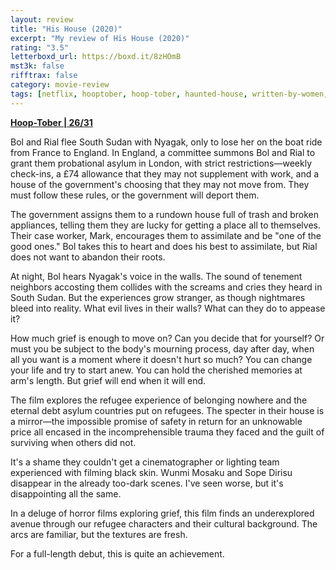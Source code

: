 ```yaml
---
layout: review
title: "His House (2020)"
excerpt: "My review of His House (2020)"
rating: "3.5"
letterboxd_url: https://boxd.it/8zHOmB
mst3k: false
rifftrax: false
category: movie-review
tags: [netflix, hooptober, hoop-tober, haunted-house, written-by-women, edited-by-women]
---
```


<b><a href="https://boxd.it/pRQY0/detail" target="_blank" rel="noopener">Hoop-Tober | 26/31</a></b>

Bol and Rial flee South Sudan with Nyagak, only to lose her on the boat ride from France to England. In England, a committee summons Bol and Rial to grant them probational asylum in London, with strict restrictions—weekly check-ins, a £74 allowance that they may not supplement with work, and a house of the government's choosing that they may not move from. They must follow these rules, or the government will deport them.

The government assigns them to a rundown house full of trash and broken appliances, telling them they are lucky for getting a place all to themselves. Their case worker, Mark, encourages them to assimilate and be "one of the good ones." Bol takes this to heart and does his best to assimilate, but Rial does not want to abandon their roots.

At night, Bol hears Nyagak's voice in the walls. The sound of tenement neighbors accosting them collides with the screams and cries they heard in South Sudan. But the experiences grow stranger, as though nightmares bleed into reality. What evil lives in their walls? What can they do to appease it?

How much grief is enough to move on? Can you decide that for yourself? Or must you be subject to the body's mourning process, day after day, when all you want is a moment where it doesn't hurt so much? You can change your life and try to start anew. You can hold the cherished memories at arm's length. But grief will end when it will end.

The film explores the refugee experience of belonging nowhere and the eternal debt asylum countries put on refugees. The specter in their house is a mirror—the impossible promise of safety in return for an unknowable price all encased in the incomprehensible trauma they faced and the guilt of surviving when others did not.

It's a shame they couldn't get a cinematographer or lighting team experienced with filming black skin. Wunmi Mosaku and Sope Dirisu disappear in the already too-dark scenes. I've seen worse, but it's disappointing all the same.

In a deluge of horror films exploring grief, this film finds an underexplored avenue through our refugee characters and their cultural background. The arcs are familiar, but the textures are fresh.

For a full-length debut, this is quite an achievement.
